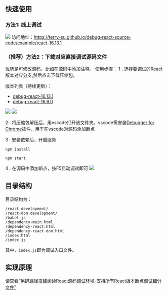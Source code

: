 ## 快速使用
### 方法1: 线上调试
![](https://terry-su.github.io/assets/blogs/debug-react-source-code-in-special-way/online-example.png)
访问地址：https://terry-su.github.io/debug-react-source-code/example/react-16.13.1


### （推荐）方法2：下载对应直接调试源码文件
优势是可修改源码，比如在源码中添加注释。
使用步骤：
1 . 选择要调试的React版本对应分支,然后点击下载压缩包。

版本列表（持续更新）：
* [debug-react-16.13.1](https://github.com/Terry-Su/debug-react-source-code/tree/debug-react-16.13.1)
*  [debug-react-16.6.0](https://github.com/Terry-Su/debug-react-source-code/tree/debug-react-16.6.0)

![](https://terry-su.github.io/assets/blogs/debug-react-source-code-in-special-way/switch-branch.png)
![](https://terry-su.github.io/assets/blogs/debug-react-source-code-in-special-way/download.png)

2 . 将压缩包解压后，用vscode打开该文件夹。vscode需安装[Debugger for Chrome](https://marketplace.visualstudio.com/items?itemName=msjsdiag.debugger-for-chrome)插件，用于在vscode对源码添加断点

3 . 安装依赖后，开启服务
```
npm install
```
```
npm start
```

4 . 在源码中添加断点，按F5启动调试即可
![](https://terry-su.github.io/assets/blogs/debug-react-source-code-in-special-way/vscode-example.png)

## 目录结构
目录结构为：
```
/react.development/
/react-dom.development/
/babel.js
/dependency-main.html
/dependency-react.html
/dependency-react-dom.html
/index.html
/index.js
```
其中，`index.js`即为调试入口文件。


## 实现原理
请查看[“另辟蹊径搭建阅读React源码调试环境-支持所有React版本断点调试细分文件”](https://terry-su.github.io/cn/debug-react-source-code-using-special-method)